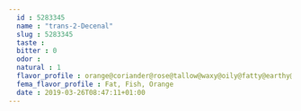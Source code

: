 ```yaml
---
  id : 5283345
  name : "trans-2-Decenal"
  slug : 5283345
  taste : 
  bitter : 0
  odor : 
  natural : 1
  flavor_profile : orange@coriander@rose@tallow@waxy@oily@fatty@earthy@floral@aldehydic@mushroom@green
  fema_flavor_profile : Fat, Fish, Orange
  date : 2019-03-26T08:47:11+01:00
---
```



